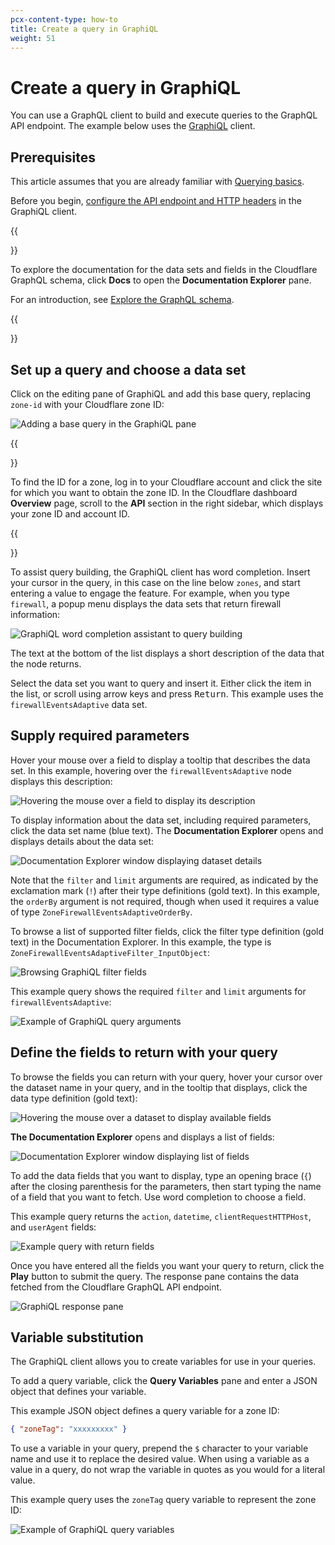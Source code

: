 ```yaml
---
pcx-content-type: how-to
title: Create a query in GraphiQL
weight: 51
---
```


# Create a query in GraphiQL

You can use a GraphQL client to build and execute queries to the GraphQL API endpoint. The example below uses the [GraphiQL](https://github.com/graphql/graphiql/tree/main/packages/graphiql#readme) client.

## Prerequisites

This article assumes that you are already familiar with [Querying basics](/analytics/graphql-api/getting-started/querying-basics/).

Before you begin, [configure the API endpoint and HTTP headers](/analytics/graphql-api/getting-started/authentication/graphql-client-headers/) in the GraphiQL client.

{{<Aside type="note" header="Note">}}

To explore the documentation for the data sets and fields in the Cloudflare GraphQL schema, click **Docs** to open the **Documentation Explorer** pane.

For an introduction, see [Explore the GraphQL schema](/analytics/graphql-api/getting-started/explore-graphql-schema/).

{{</Aside>}}

## Set up a query and choose a data set

Click on the editing pane of GraphiQL and add this base query, replacing `zone-id` with your Cloudflare zone ID:

![Adding a base query in the GraphiQL pane](/analytics/static/images/graphiql-base-query.png)

{{<Aside type="note" header="Note">}}

To find the ID for a zone, log in to your Cloudflare account and click the site for which you want to obtain the zone ID. In the Cloudflare dashboard **Overview** page, scroll to the **API** section in the right sidebar, which displays your zone ID and account ID.

{{</Aside>}}

To assist query building, the GraphiQL client has word completion. Insert your cursor in the query, in this case on the line below `zones`, and start entering a value to engage the feature. For example, when you type `firewall`, a popup menu displays the data sets that return firewall information:

![GraphiQL word completion assistant to query building](/analytics/static/images/graphiql-word-completion.png)

The text at the bottom of the list displays a short description of the data that the node returns.

Select the data set you want to query and insert it. Either click the item in the list, or scroll using arrow keys and press <kbd>Return</kbd>. This example uses the `firewallEventsAdaptive` data set.

## Supply required parameters

Hover your mouse over a field to display a tooltip that describes the data set. In this example, hovering over the `firewallEventsAdaptive` node displays this description:

![Hovering the mouse over a field to display its description](/analytics/static/images/graphiql-set-up-base-query.png)

To display information about the data set, including required parameters, click the data set name (blue text). The **Documentation Explorer** opens and displays details about the data set:

![Documentation Explorer window displaying dataset details](/analytics/static/images/graphiql-parameters.png)

Note that the `filter` and `limit` arguments are required, as indicated by the exclamation mark (`!`) after their type definitions (gold text). In this example, the `orderBy` argument is not required, though when used it requires a value of type `ZoneFirewallEventsAdaptiveOrderBy`.

To browse a list of supported filter fields, click the filter type definition (gold text) in the Documentation Explorer. In this example, the type is `ZoneFirewallEventsAdaptiveFilter_InputObject`:

![Browsing GraphiQL filter fields](/analytics/static/images/graphiql-filter-fields.png)

This example query shows the required `filter` and `limit` arguments for `firewallEventsAdaptive`:

![Example of GraphiQL query arguments](/analytics/static/images/graphiql-filter-values.png)

## Define the fields to return with your query

To browse the fields you can return with your query, hover your cursor over the dataset name in your query, and in the tooltip that displays, click the data type definition (gold text):

![Hovering the mouse over a dataset to display available fields](/analytics/static/images/graphiql-set-up-base-query.png)

**The Documentation Explorer** opens and displays a list of fields:

![Documentation Explorer window displaying list of fields](/analytics/static/images/graphiql-return-fields.png)

To add the data fields that you want to display, type an opening brace (`{`) after the closing parenthesis for the parameters, then start typing the name of a field that you want to fetch. Use word completion to choose a field.

This example query returns the `action`, `datetime`, `clientRequestHTTPHost`, and `userAgent` fields:

![Example query with return fields](/analytics/static/images/graphiql-query-return-field-values.png)

Once you have entered all the fields you want your query to return, click the **Play** button to submit the query. The response pane contains the data fetched from the Cloudflare GraphQL API endpoint.

![GraphiQL response pane](/analytics/static/images/create-query-fw-data-set-play.png)

## Variable substitution

The GraphiQL client allows you to create variables for use in your queries.

To add a query variable, click the **Query Variables** pane and enter a JSON object that defines your variable.

This example JSON object defines a query variable for a zone ID:

```json
{ "zoneTag": "xxxxxxxxx" }
```

To use a variable in your query, prepend the `$` character to your variable name and use it to replace the desired value. When using a variable as a value in a query, do not wrap the variable in quotes as you would for a literal value.

This example query uses the `zoneTag` query variable to represent the zone ID:

![Example of GraphiQL query variables](/analytics/static/images/graphiql-query-variables.png)
